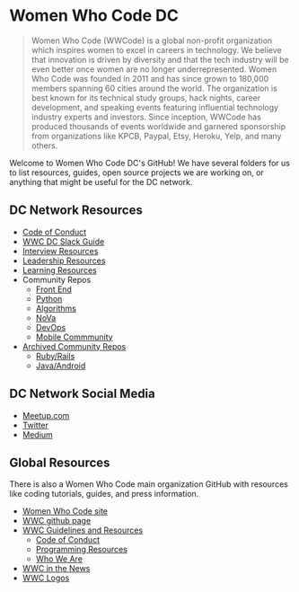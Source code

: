 # Women Who Code DC

>Women Who Code (WWCode) is a global non-profit organization which inspires women to excel in careers in technology. We believe that innovation is driven by diversity and that the tech industry will be even better once women are no longer underrepresented. Women Who Code was founded in 2011 and has since grown to 180,000 members spanning 60 cities around the world. The organization is best known for its technical study groups, hack nights, career development, and speaking events featuring influential technology industry experts and investors. Since inception, WWCode has produced thousands of events worldwide and garnered sponsorship from organizations like KPCB, Paypal, Etsy, Heroku, Yelp, and many others.

Welcome to Women Who Code DC's GitHub!  We have several folders for us to list resources, guides, open source projects we are working on, or anything that might be useful for the DC network.

## DC Network Resources

* [Code of Conduct](https://github.com/WomenWhoCode/guidelines-resources/blob/master/code_of_conduct.md)
* [WWC DC Slack Guide](https://github.com/womenwhocodedc/organization/blob/master/slack_guide.md)
* [Interview Resources](interview-resources/README.md) 
* [Leadership Resources](leadership-resources/README.md)
* [Learning Resources](learning-resources/README.md)
* Community Repos
  * [Front End](https://github.com/womenwhocodedc/front-end-community)
  * [Python](https://github.com/womenwhocodedc/python-community)
  * [Algorithms](https://github.com/womenwhocodedc/algorithms-community)
  * [NoVa](https://github.com/womenwhocodedc/nova-community)
  * [DevOps](https://github.com/womenwhocodedc/devops)
  * [Mobile Commmunity](https://github.com/womenwhocodedc/mobile-community)
* [Archived Community Repos](leadership-resources/Archive/README.md)
  - [Ruby/Rails](https://github.com/womenwhocodedc/ruby-on-rails-community)
  - [Java/Android](https://github.com/womenwhocodedc/android-community)

## DC Network Social Media
* [Meetup.com](https://meetup.com/Women-Who-Code-DC)
* [Twitter](https://twitter.com/@WomenWhoCodeDC)
* [Medium](https://medium.com/@WomenWhoCodeDC)

## Global Resources
There is also a Women Who Code main organization GitHub with resources like coding tutorials, guides, and press information.

* [Women Who Code site](https://www.womenwhocode.com/)  
* [WWC github page](https://github.com/WomenWhoCode)  
* [WWC Guidelines and Resources](https://github.com/WomenWhoCode/guidelines-resources)  
	* [Code of Conduct](https://github.com/WomenWhoCode/guidelines-resources/blob/master/code_of_conduct.md)
	* [Programming Resources](https://github.com/WomenWhoCode/guidelines-resources/blob/master/learn_to_program.md)
	* [Who We Are](https://github.com/WomenWhoCode/guidelines-resources/blob/master/who_we_are.md) 
* [WWC in the News](https://github.com/WomenWhoCode/WWCodeInTheNews)
* [WWC Logos](https://github.com/WomenWhoCode/WWC-Assets/tree/master/logos)
